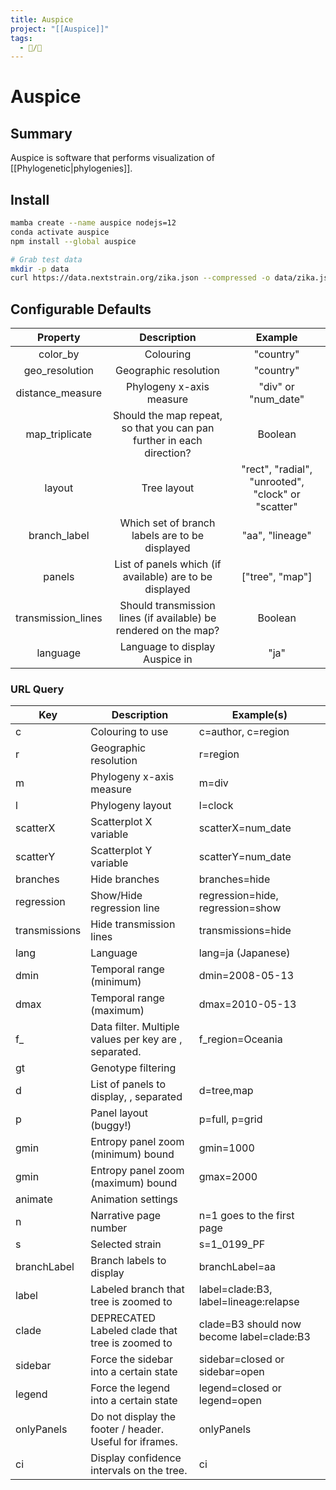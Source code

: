 ```yaml
---
title: Auspice
project: "[[Auspice]]"
tags:
  - 📝/🌱
---
```


# Auspice

## Summary

Auspice is software that performs visualization of [[Phylogenetic|phylogenies]].

## Install

```bash
mamba create --name auspice nodejs=12
conda activate auspice
npm install --global auspice

# Grab test data
mkdir -p data
curl https://data.nextstrain.org/zika.json --compressed -o data/zika.json
```

## Configurable Defaults

|      Property      |                              Description                              |                      Example                       |
|:------------------:|:---------------------------------------------------------------------:|:--------------------------------------------------:|
|      color_by      |                               Colouring                               |                     "country"                      |
|   geo_resolution   |                         Geographic resolution                         |                     "country"                      |
|  distance_measure  |                       Phylogeny x-axis measure                        |                "div" or "num_date"                 |
|   map_triplicate   | Should the map repeat, so that you can pan further in each direction? |                      Boolean                       |
|       layout       |                              Tree layout                              | "rect", "radial", "unrooted", "clock" or "scatter" |
|    branch_label    |            Which set of branch labels are to be displayed             |                  "aa", "lineage"                   |
|       panels       |        List of panels which (if available) are to be displayed        |                  ["tree", "map"]                   |
| transmission_lines |   Should transmission lines (if available) be rendered on the map?    |                      Boolean                       |
|      language      |                    Language to display Auspice in                     |                        "ja"                        |

### URL Query

| Key           | Description                                             | Example(s)                                |
| ------------- | ------------------------------------------------------- | ----------------------------------------- |
| c             | Colouring to use                                        | c=author, c=region                        |
| r             | Geographic resolution                                   | r=region                                  |
| m             | Phylogeny x-axis measure                                | m=div                                     |
| l             | Phylogeny layout                                        | l=clock                                   |
| scatterX      | Scatterplot X variable                                  | scatterX=num_date                         |
| scatterY      | Scatterplot Y variable                                  | scatterY=num_date                         |
| branches      | Hide branches                                           | branches=hide                             |
| regression    | Show/Hide regression line                               | regression=hide, regression=show          |
| transmissions | Hide transmission lines                                 | transmissions=hide                        |
| lang          | Language                                                | lang=ja (Japanese)                        |
| dmin          | Temporal range (minimum)                                | dmin=2008-05-13                           |
| dmax          | Temporal range (maximum)                                | dmax=2010-05-13                           |
| f_<name>      | Data filter. Multiple values per key are , separated.   | f_region=Oceania                          |
| gt            | Genotype filtering                                      |                                           |
| d             | List of panels to display, , separated                  | d=tree,map                                |
| p             | Panel layout (buggy!)                                   | p=full, p=grid                            |
| gmin          | Entropy panel zoom (minimum) bound                      | gmin=1000                                 |
| gmin          | Entropy panel zoom (maximum) bound                      | gmax=2000                                 |
| animate       | Animation settings                                      |                                           |
| n             | Narrative page number                                   | n=1 goes to the first page                |
| s             | Selected strain                                         | s=1_0199_PF                               |
| branchLabel   | Branch labels to display                                | branchLabel=aa                            |
| label         | Labeled branch that tree is zoomed to                   | label=clade:B3, label=lineage:relapse     |
| clade         | DEPRECATED Labeled clade that tree is zoomed to         | clade=B3 should now become label=clade:B3 |
| sidebar       | Force the sidebar into a certain state                  | sidebar=closed or sidebar=open            |
| legend        | Force the legend into a certain state                   | legend=closed or legend=open              |
| onlyPanels    | Do not display the footer / header. Useful for iframes. | onlyPanels                                |
| ci            | Display confidence intervals on the tree.               | ci                                        |